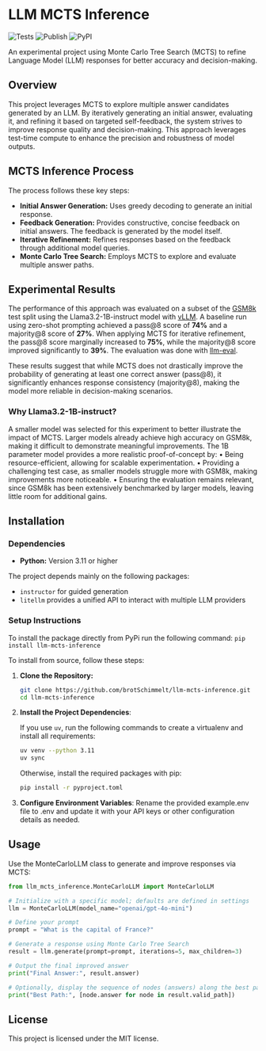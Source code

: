 # LLM MCTS Inference

![Tests](https://img.shields.io/github/actions/workflow/status/brotSchimmelt/LLM-MCTS-Inference/test.yml?style=flat-square&label=Tests&color=green)
![Publish](https://img.shields.io/github/actions/workflow/status/brotSchimmelt/LLM-MCTS-Inference/publish.yml?style=flat-square&label=Publish&color=blue)
![PyPI](https://img.shields.io/pypi/v/llm-mcts-inference)

An experimental project using Monte Carlo Tree Search (MCTS) to refine Language Model (LLM) responses for better accuracy and decision-making.

## Overview

This project leverages MCTS to explore multiple answer candidates generated by an LLM. By iteratively generating an initial answer, evaluating it, and refining it based on targeted self-feedback, the system strives to improve response quality and decision-making. This approach leverages test-time compute to enhance the precision and robustness of model outputs.

## MCTS Inference Process

The process follows these key steps:

- **Initial Answer Generation:** Uses greedy decoding to generate an initial response.
- **Feedback Generation:** Provides constructive, concise feedback on initial answers. The feedback is generated by the model itself.
- **Iterative Refinement:** Refines responses based on the feedback through additional model queries.
- **Monte Carlo Tree Search:** Employs MCTS to explore and evaluate multiple answer paths.

## Experimental Results

The performance of this approach was evaluated on a subset of the [GSM8k](https://huggingface.co/datasets/openai/gsm8k) test split using the Llama3.2-1B-instruct model with [vLLM](https://github.com/vllm-project/vllm). A baseline run using zero-shot prompting achieved a pass@8 score of **74%** and a majority@8 score of **27%**. When applying MCTS for iterative refinement, the pass@8 score marginally increased to **75%**, while the majority@8 score improved significantly to **39%**. The evaluation was done with [llm-eval](https://github.com/brotSchimmelt/llm-eval).

These results suggest that while MCTS does not drastically improve the probability of generating at least one correct answer (pass@8), it significantly enhances response consistency (majority@8), making the model more reliable in decision-making scenarios.

### Why Llama3.2-1B-instruct?

A smaller model was selected for this experiment to better illustrate the impact of MCTS. Larger models already achieve high accuracy on GSM8k, making it difficult to demonstrate meaningful improvements. The 1B parameter model provides a more realistic proof-of-concept by:
 • Being resource-efficient, allowing for scalable experimentation.
 • Providing a challenging test case, as smaller models struggle more with GSM8k, making improvements more noticeable.
 • Ensuring the evaluation remains relevant, since GSM8k has been extensively benchmarked by larger models, leaving little room for additional gains.

## Installation

### Dependencies

- **Python:** Version 3.11 or higher

The project depends mainly on the following packages:

- `instructor` for guided generation
- `litellm` provides a unified API to interact with multiple LLM providers

### Setup Instructions

To install the package directly from PyPi run the following command: `pip install llm-mcts-inference`

To install from source, follow these steps:

1. **Clone the Repository:**

   ```bash
   git clone https://github.com/brotSchimmelt/llm-mcts-inference.git
   cd llm-mcts-inference
   ```

2. **Install the Project Dependencies**:

    If you use `uv`, run the following commands to create a virtualenv and install all requirements:

    ```bash
    uv venv --python 3.11
    uv sync
    ```

    Otherwise, install the required packages with pip:

    ```bash
    pip install -r pyproject.toml
    ```

3. **Configure Environment Variables**:
    Rename the provided example.env file to .env and update it with your API keys or other configuration details as needed.

## Usage

Use the MonteCarloLLM class to generate and improve responses via MCTS:

```python
from llm_mcts_inference.MonteCarloLLM import MonteCarloLLM

# Initialize with a specific model; defaults are defined in settings
llm = MonteCarloLLM(model_name="openai/gpt-4o-mini")

# Define your prompt
prompt = "What is the capital of France?"

# Generate a response using Monte Carlo Tree Search
result = llm.generate(prompt=prompt, iterations=5, max_children=3)

# Output the final improved answer
print("Final Answer:", result.answer)

# Optionally, display the sequence of nodes (answers) along the best path
print("Best Path:", [node.answer for node in result.valid_path])
```

## License

This project is licensed under the MIT license.
